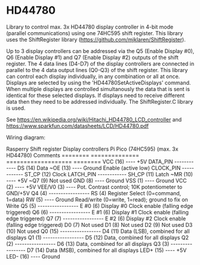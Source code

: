 # HD44780
   Library to control max. 3x HD44780 display controller in 4-bit mode (parallel communications) using one 74HC595 shift register. This library uses the ShiftRegister library (https://github.com/mjklaren/ShiftRegister).
   
   Up to 3 display controllers can be addressed via the Q5 (Enable Display #0), Q6 (Enable Display #1) and Q7 (Enable Display #2)
   outputs of the shift register. The 4 data lines (D4-D7) of the display controllers are connected in parallel to the 
   4 data output lines (Q0-Q3) of the shift register.
   This library can control each display individually, in any combination or all at once. Displays are selected by using the
   'HD44780SetActiveDisplays' command. When multiple displays are controlled simultanously the data that is sent is identical for 
   these selected displays. If displays need to receive different data then they need to be addressed individually.
   The ShiftRegister.C library is used.

   See https://en.wikipedia.org/wiki/Hitachi_HD44780_LCD_controller and https://www.sparkfun.com/datasheets/LCD/HD44780.pdf
   

   Wiring diagram:

   Rasperry            Shift register            Display controllers
   Pi Pico                (74HC595)               (max. 3x HD44780)            Comments
   ========            ==============            ===================           ========
                          VCC   (16) ---- +5V
   DATA_PIN  ------------ DS    (14)                                           Data
                          ~OE   (13) ---- Ground                               Enable (active low)
   CLOCK_PIN ------------ ST_CP (12)                                           Clock
   LATCH_PIN ------------ SH_CP (11)                                           Latch
                          ~MR   (10) ---- +5V
                          ~Q7   (9)                                            Not used 
                          GND   (8)  ---- Ground
                                                      VSS  (1) ---- Ground
                                                      VCC  (2) ---- +5V
                                                    VEE/V0 (3) ---- Pot.       Contrast control; 10K potentiometer to GND/+5V
                            Q4 (4)  ----------------- RS   (4)                 Register Select (0=command, 1=data)
                                                      RW   (5) ---- Ground     Read/write (0=write, 1=read); ground to fix on Write
                            Q5 (5)  ----------------- E #0 (6)                 Display #0 Clock enable (falling edge triggered)
                            Q6 (6)  ----------------- E #1 (6)                 Display #1 Clock enable (falling edge triggered)
                            Q7 (7)  ----------------- E #2 (6)                 Display #2 Clock enable (falling edge triggered)
                                                      D0   (7)                 Not used
                                                      D1   (8)                 Not used
                                                      D2   (9)                 Not used
                                                      D3   (10)                Not used
                            Q0 (15) ----------------- D4   (11)                Data (LSB), combined for all displays
                            Q1 (1)  ----------------- D5   (12)                Data, combined for all displays
                            Q2 (2)  ----------------- D6   (13)                Data, combined for all displays
                            Q3 (3)  ----------------- D7   (14)                Data (MSB), combined for all displays
                                                      LED+ (15) ---- +5V
                                                      LED- (16) ---- Ground

